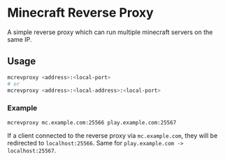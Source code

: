 # Minecraft Reverse Proxy

A simple reverse proxy which can run multiple minecraft servers on the same IP.

## Usage

```sh
mcrevproxy <address>:<local-port>
# or
mcrevproxy <address>:<local-address>:<local-port>
```

### Example

```
mcrevproxy mc.example.com:25566 play.example.com:25567
```

If a client connected to the reverse proxy via `mc.example.com`, they will
be redirected to `localhost:25566`. Same for `play.example.com -> localhost:25567`.
